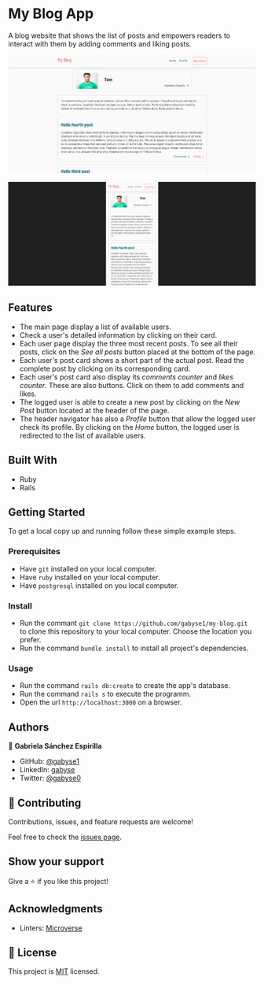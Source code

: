 # My Blog App
A blog website that shows the list of posts and empowers readers to interact with them by adding comments and liking posts.

![screenshot-desktop](mb-screenshot-desktop.png)

![screenshot-mobile](mb-screenshot-mobile.png)


## Features

- The main page display a list of available users.
- Check a user's detailed information by clicking on their card.
- Each user page display the three most recent posts. To see all their posts, click on the *See all posts* button placed at the bottom of the page.
- Each user's post card shows a short part of the actual post. Read the complete post by clicking on its corresponding card.
- Each user's post card also display its *comments counter* and *likes counter*. These are also buttons. Click on them to add comments and likes.
- The logged user is able to create a new post by clicking on the *New Post* button located at the header of the page.
- The header navigator has also a *Profile* button that allow the logged user check its profile. By clicking on the *Home* button, the logged user is redirected to the list of available users. 


## Built With

- Ruby
- Rails


## Getting Started


To get a local copy up and running follow these simple example steps.

### Prerequisites

- Have `git` installed on your local computer.
- Have `ruby` installed on your local computer.
- Have `postgresql` installed on you local computer.

### Install

- Run the commant `git clone https://github.com/gabyse1/my-blog.git` to clone this repository to your local computer. Choose the location you prefer.
- Run the command `bundle install` to install all project's dependencies.

### Usage

- Run the command `rails db:create` to create the app's database.
- Run the command `rails s` to execute the programm.
- Open the url `http://localhost:3000` on a browser.


## Authors

👤 **Gabriela Sánchez Espirilla**

- GitHub: [@gabyse1](https://github.com/gabyse1)
- LinkedIn: [gabyse](https://www.linkedin.com/in/gabyse/)
- Twitter: [@gabyse0](https://twitter.com/gabyse0)


## 🤝 Contributing

Contributions, issues, and feature requests are welcome!

Feel free to check the [issues page](../../issues/).


## Show your support

Give a ⭐️ if you like this project!


## Acknowledgments

- Linters: [Microverse](https://github.com/microverseinc/linters-config)


## 📝 License

This project is [MIT](./LICENSE) licensed.
